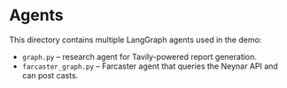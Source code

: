 # Agents

This directory contains multiple LangGraph agents used in the demo:

- `graph.py` – research agent for Tavily-powered report generation.
- `farcaster_graph.py` – Farcaster agent that queries the Neynar API and can post casts.

